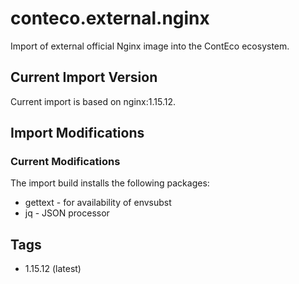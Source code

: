 # conteco.external.nginx

Import of external official Nginx image into the ContEco ecosystem.

## Current Import Version

Current import is based on nginx:1.15.12.

## Import Modifications

### Current Modifications

The import build installs the following packages:

* gettext - for availability of envsubst
* jq - JSON processor

## Tags

* 1.15.12 (latest)
